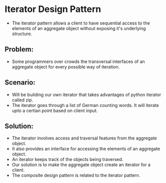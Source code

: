 # Iterator Design Pattern
* The iterator pattern allows a client to have sequential access to the elements of an aggregate object without exposing it's underlying structure.

Problem:
----------
* Some programmers over crowds the transversal interfaces of an aggregate object for every possible way of iteration.

Scenario:
----------
* Will be building our own iterator that takes advantages of python iterator called zip.
* The iterator goes through a list of German counting words. It will iterate upto a certian point based on client input.

Solution:
----------
* The iterator involves access and traversal features from the aggregate object.
* It also provides an interface for accessing the elements of an aggregate object.
* An iterator keeps track of the objects being traversed.
* Our solution is to make the aggregate object create an iterator for a client.
* The composite design pattern is related to the iterator pattern.

